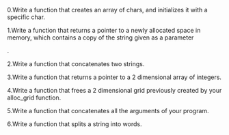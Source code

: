 0.Write a function that creates an array of chars, and initializes it with a specific char.                                             

1.Write a function that returns a pointer to a newly allocated space in memory, which contains a copy of the string given as a parameter

.                                                                                                                                       

2.Write a function that concatenates two strings.                                                                                       

3.Write a function that returns a pointer to a 2 dimensional array of integers.                                                         

4.Write a function that frees a 2 dimensional grid previously created by your alloc_grid function.                                      

5.Write a function that concatenates all the arguments of your program.

6.Write a function that splits a string into words.


